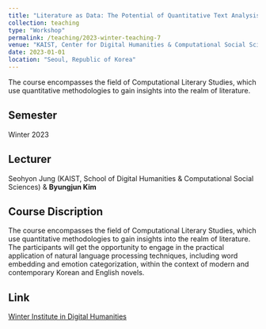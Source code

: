 ```yaml
---
title: "Literature as Data: The Potential of Quantitative Text Analysis"
collection: teaching
type: "Workshop"
permalink: /teaching/2023-winter-teaching-7
venue: "KAIST, Center for Digital Humanities & Computational Social Sciences"
date: 2023-01-01
location: "Seoul, Republic of Korea"
---
```


The course encompasses the field of Computational Literary Studies, which use quantitative methodologies to gain insights into the realm of literature.

## Semester
Winter 2023

## Lecturer
Seohyon Jung (KAIST, School of Digital Humanities & Computational Social Sciences) & **Byungjun Kim**

## Course Discription
The course encompasses the field of Computational Literary Studies, which use quantitative methodologies to gain insights into the realm of literature. The participants will get the opportunity to engage in the practical application of natural language processing techniques, including word embedding and emotion categorization, within the context of modern and contemporary Korean and English novels.

## Link

[Winter Institute in Digital Humanities](https://dhcss.kaist.ac.kr/pages/sub/sub_0302)